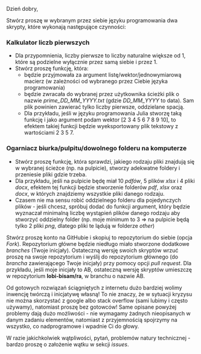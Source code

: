 Dzień dobry,

Stwórz proszę w wybranym przez siebie języku programowania dwa skrypty, które wykonają następujące czynności:

### Kalkulator liczb pierwszych

* Dla przypomnienia, liczby pierwsze to liczby naturalne większe od 1, które są podzielne wyłącznie przez samą siebie i przez 1.
* Stwórz proszę funkcję, która:
  * będzie przyjmowała za argument listę/wektor/jednowymiarową macierz (w zależności od wybranego przez Ciebie języka programowania)
  * będzie zwracała do wybranej przez użytkownika ścieżki plik o nazwie *prime\_DD\_MM\_YYYY.txt* (gdzie *DD\_MM\_YYYY* to data). Sam plik powinien zawierać tylko liczby pierwsze, oddzielane spacją.
  * Dla przykładu, jeśli w języku programowania Julia stworzę taką funkcję i jako argument podam wektor [2 3 4 5 6 7 8 9 10], to efektem takiej funkcji będzie wyeksportowany plik tekstowy z wartościami 2 3 5 7.

### Ogarniacz biurka/pulpitu/dowolnego folderu na komputerze

* Stwórz proszę funkcję, która sprawdzi, jakiego rodzaju pliki znajdują się w wybranej ścieżce (np. na pulpicie), stworzy adekwatne foldery i przeniesie pliki gdzie trzeba.
* Dla przykładu, jeśli na pulpicie będę miał 10 *pdfów*, 5 plików *xlsx* i 4 pliki *docx*, efektem tej funkcji będzie stworzenie folderów *pdf*, *xlsx* oraz *docx*, w których znajdziemy wszystkie pliki danego rodzaju.
* Czasem nie ma sensu robić oddzielnego folderu dla pojedynczych plików - jeśli chcesz, spróbuj dodać do funkcji argument, który będzie wyznaczał minimalną liczbę wystąpień plików danego rodzaju aby stworzyć oddzielny folder (np. moje minimum to 3 =\> na pulpicie będą tylko 2 pliki *png*, dlatego pliki te lądują w folderze *other*)

Stwórz proszę konto na GitHubie i skopiuj to repozytorium do siebie (opcja *Fork*). Repozytorium główne będzie niedługo miało stworzone dodatkowe *branches* (Twoje inicjały). Ostateczną wersję swoich skryptów wrzuć proszę na swoje repozytorium i wyślij do repozytorium głównego (do *brancha* zawierającego Twoje inicjały) przy pomocy opcji *pull request*. Dla przykładu, jeśli moje inicjały to AB, ostateczną wersję skryptów umieszczę w repozytorium **lobi-bisam/ra**, w branchu o nazwie AB.

Od gotowych rozwiązań ściągniętych z internetu dużo bardziej wolimy inwencję twórczą i inicjatywę własną! To nie znaczy, że w sytuacji kryzysu nie można skorzystać z google albo stack overflow (sami lubimy i często używamy), natomiast proszę bez gotowców! Same opisane powyżej problemy dają dużo możliwości - nie wymagamy żadnych nieopisanych w danym zadaniu elementów, natomiast z przyjemnością spojrzymy na wszystko, co nadprogramowe i wpadnie Ci do głowy.

W razie jakichkolwiek wątpliwości, pytań, problemów natury technicznej - bardzo proszę o założenie wątku w sekcji *issues*.

